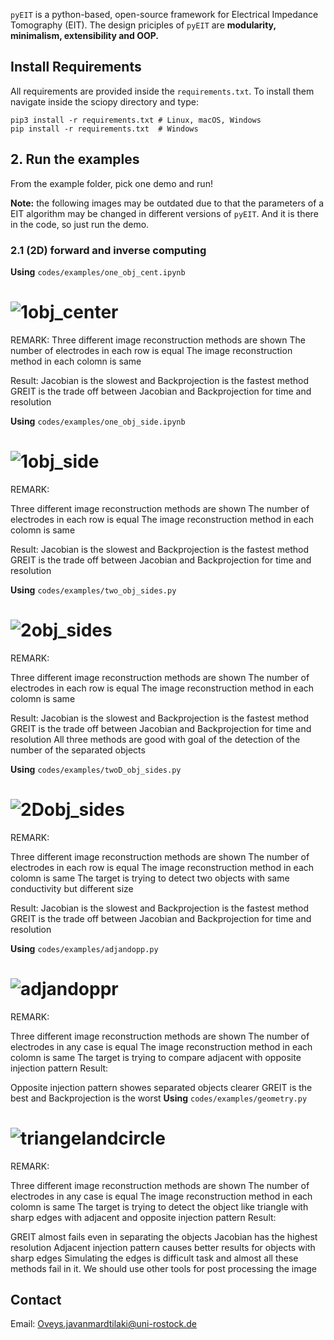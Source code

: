 `pyEIT` is a python-based, open-source framework for Electrical Impedance Tomography (EIT). The design priciples of `pyEIT` are **modularity, minimalism, extensibility and OOP.**

## Install Requirements

All requirements are provided inside the `requirements.txt`. To install them navigate inside the sciopy directory and type:

    pip3 install -r requirements.txt # Linux, macOS, Windows
    pip install -r requirements.txt  # Windows
## 2. Run the examples

From the example folder, pick one demo and run!

**Note:** the following images may be outdated due to that the parameters of a EIT algorithm may be changed in different versions of `pyEIT`. And it is there in the code, so just run the demo.

### 2.1 (2D) forward and inverse computing
**Using** `codes/examples/one_obj_cent.ipynb`

# ![1obj_center](https://github.com/Oveys96/eit_seminar/blob/main/codes/images/1obj_center.png)

REMARK:
Three different image reconstruction methods are shown
The number of electrodes in each row is equal
The image reconstruction method in each colomn is same

Result:
Jacobian is the slowest and Backprojection is the fastest method
GREIT is the trade off between Jacobian and Backprojection for time and resolution

**Using** `codes/examples/one_obj_side.ipynb`

# ![1obj_side](https://github.com/Oveys96/eit_seminar/blob/main/codes/images/1obj_side.png)

REMARK:

Three different image reconstruction methods are shown
The number of electrodes in each row is equal
The image reconstruction method in each colomn is same

Result:
Jacobian is the slowest and Backprojection is the fastest method
GREIT is the trade off between Jacobian and Backprojection for time and resolution

**Using** `codes/examples/two_obj_sides.py`

# ![2obj_sides](https://github.com/Oveys96/eit_seminar/blob/main/codes/images/2obj_sides.png)
REMARK:

Three different image reconstruction methods are shown
The number of electrodes in each row is equal
The image reconstruction method in each colomn is same

Result:
Jacobian is the slowest and Backprojection is the fastest method
GREIT is the trade off between Jacobian and Backprojection for time and resolution
All three methods are good with goal of the detection of the number of the separated objects

**Using** `codes/examples/twoD_obj_sides.py`

# ![2Dobj_sides](https://github.com/Oveys96/eit_seminar/blob/main/codes/images/2Dobj_sides.png)

REMARK:

Three different image reconstruction methods are shown
The number of electrodes in each row is equal
The image reconstruction method in each colomn is same
The target is trying to detect two objects with same conductivity but different size

Result:
Jacobian is the slowest and Backprojection is the fastest method
GREIT is the trade off between Jacobian and Backprojection for time and resolution

**Using** `codes/examples/adjandopp.py`

# ![adjandoppr](https://github.com/Oveys96/eit_seminar/blob/main/codes/images/adjandoppr.png)

REMARK:

Three different image reconstruction methods are shown
The number of electrodes in any case is equal
The image reconstruction method in each colomn is same
The target is trying to compare adjacent with opposite injection pattern
Result:

Opposite injection pattern showes separated objects clearer
GREIT is the best and Backprojection is the worst
**Using** `codes/examples/geometry.py`

# ![triangelandcircle](https://github.com/Oveys96/eit_seminar/blob/main/codes/images/triangelandcircle.png)

REMARK:

Three different image reconstruction methods are shown
The number of electrodes in any case is equal
The image reconstruction method in each colomn is same
The target is trying to detect the object like triangle with sharp edges with adjacent and opposite injection pattern
Result:

GREIT almost fails even in separating the objects
Jacobian has the highest resolution
Adjacent injection pattern causes better results for objects with sharp edges
Simulating the edges is difficult task and almost all these methods fail in it. We should use other tools for post processing the image



## Contact

Email: Oveys.javanmardtilaki@uni-rostock.de
